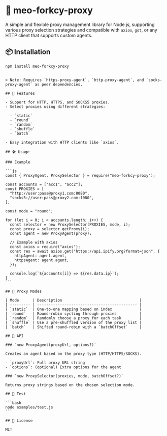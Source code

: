 # 🔌 meo-forkcy-proxy

A simple and flexible proxy management library for Node.js, supporting various proxy selection strategies and compatible with `axios`, `got`, or any HTTP client that supports custom agents.

## 📦 Installation

```bash
npm install meo-forkcy-proxy

```

````

> Note: Requires `https-proxy-agent`, `http-proxy-agent`, and `socks-proxy-agent` as peer dependencies.

## 🚀 Features

- Support for HTTP, HTTPS, and SOCKS5 proxies.
- Select proxies using different strategies:

  - `static`
  - `round`
  - `random`
  - `shuffle`
  - `batch`

- Easy integration with HTTP clients like `axios`.

## 🛠️ Usage

### Example

```js
const { ProxyAgent, ProxySelector } = require("meo-forkcy-proxy");

const accounts = ["acc1", "acc2"];
const PROXIES = [
  "http://user:pass@proxy1.com:8080",
  "socks5://user:pass@proxy2.com:1080",
];

const mode = "round";

for (let i = 0; i < accounts.length; i++) {
  const selector = new ProxySelector(PROXIES, mode, i);
  const proxy = selector.getProxy(i);
  const agent = new ProxyAgent(proxy);

  // Example with axios
  const axios = require("axios");
  const res = await axios.get("https://api.ipify.org?format=json", {
    httpAgent: agent.agent,
    httpsAgent: agent.agent,
  });

  console.log(`${accounts[i]} => ${res.data.ip}`);
}
```

## 🧠 Proxy Modes

| Mode      | Description                                  |
| --------- | -------------------------------------------- |
| `static`  | One-to-one mapping based on index            |
| `round`   | Round-robin cycling through proxies          |
| `random`  | Randomly choose a proxy for each task        |
| `shuffle` | Use a pre-shuffled version of the proxy list |
| `batch`   | Shifted round-robin with a `batchOffset`     |

## 📘 API

### `new ProxyAgent(proxyUrl, options?)`

Creates an agent based on the proxy type (HTTP/HTTPS/SOCKS).

- `proxyUrl`: Full proxy URL string
- `options`: (optional) Extra options for the agent

### `new ProxySelector(proxies, mode, batchOffset?)`

Returns proxy strings based on the chosen selection mode.

## 🧪 Test

```bash
node examples/test.js
```

## 📄 License

MIT
